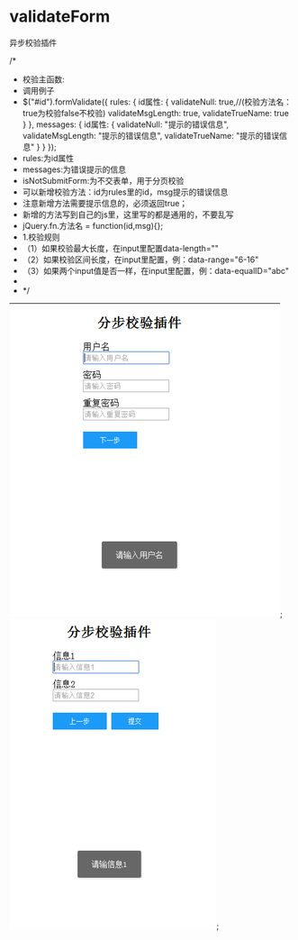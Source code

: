 # validateForm
异步校验插件

/*
 * 校验主函数:
 * 调用例子
 * $("#id").formValidate({
		rules: {
			id属性: {
				validateNull: true,//(校验方法名：true为校验false不校验)
				validateMsgLength: true,
				validateTrueName: true
		    }
		},
		messages: {
			id属性: {
				validateNull: "提示的错误信息",
				validateMsgLength: "提示的错误信息",
				validateTrueName: "提示的错误信息"
		    }
		}
	});
 * rules:为id属性
 * messages:为错误提示的信息
 * isNotSubmitForm:为不交表单，用于分页校验
 * 可以新增校验方法：id为rules里的id，msg提示的错误信息
 * 注意新增方法需要提示信息的，必须返回true；
 * 新增的方法写到自己的js里，这里写的都是通用的，不要乱写
 * jQuery.fn.方法名 = function(id,msg){};
 * 1.校验规则
 * （1）如果校验最大长度，在input里配置data-length=""
 * （2）如果校验区间长度，在input里配置，例：data-range="6-16"
 * （3）如果两个input值是否一样，在input里配置，例：data-equalID="abc"
 * 
 * */
 
 ![pic1](https://github.com/lovlin1990/validateForm/blob/master/first.png);
 ![pic1](https://github.com/lovlin1990/validateForm/blob/master/second.png);
